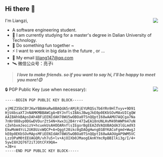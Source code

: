 
## Hi there 👋
<a href="https://github.com/anuraghazra/github-readme-stats">
 <img align="right" src="https://github-readme-stats.vercel.app/api?username=LiangZii&layout=compact&theme=onedark" />
</a>

I'm Liangzi,

* A software engineering student.
* 🌱 I am currently studying for a master's degree in Dalian University of Technology.
* 🧐 Do something fun together ~
* ⚡ I want to work in big data in the future , or ...
* 💬 My email liliang147@qq.com
* 🛰 微信公众号：亮子i

>  ***I love to make friends. so if you want to say hi, I'll be happy to meet you more!😊***

🔒 PGP Public Key (use when necessary):
<a href="https://github.com/anuraghazra/convoychat">
 <img align="right" src="https://github-readme-stats.vercel.app/api/top-langs/?username=LiangZii&hide=c,shaderlab,hlsl,objective-c&theme=onedark" />
</a>


```
-----BEGIN PGP PUBLIC KEY BLOCK-----

xjMEZ35bCBYJKwYBBAHaRw8BAQdA5rAMjRjEYURQSs7b6YRn9HlTvyv+9D91
HjU4bsaXTJnNAMKMBBAWCgA+BYJnflsIBAsJBwgJkE0p0EKbSOvMAxUICgQW
AAIBAhkBApsDAh4BFiEENIdAH78WU5wOBOa0TSnQQptI68wAAMU7AQCga7Na
7nNrO88vp0DGwDVDurZtS4N+Xwx3i2B4rr47IwEA18nUNLHvM49hWWPm47oN
cZehbxmJeoizV+hcuekUsAHOOARnflsIEgorBgEEAZdVAQUBAQdA3lGLmd93
EkwMoW4YcL2UK8UzxWQCP+A+Qggt20ikc0gDAQgHwngEGBYKACoFgmd+WwgJ
kE0p0EKbSOvMApsMFiEENIdAH78WU5wOBOa0TSnQQptI68wAAOUgAP9WM5VC
LzzOPaM0tEEUAGQR/vh7u5+lv+AjOIXb0JMaogEAnKYmcRpBBIlki3g/I/4+
5ywI8X2Q76T2iTJOtCFX9QA=
=JB+x
-----END PGP PUBLIC KEY BLOCK-----
```

